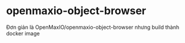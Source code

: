 # openmaxio-object-browser
Đơn giản là OpenMaxIO/openmaxio-object-browser nhưng build thành docker image
